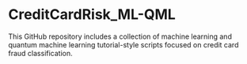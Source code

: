 # CreditCardRisk_ML-QML
This GitHub repository includes a collection of machine learning and quantum machine learning tutorial-style scripts focused on credit card fraud classification.
